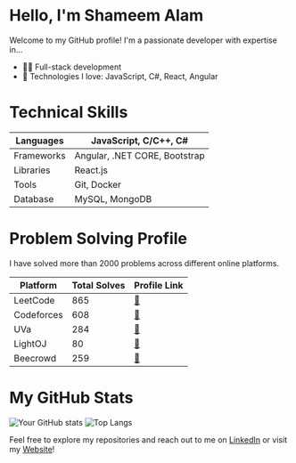 # Hello, I'm Shameem Alam

Welcome to my GitHub profile! I'm a passionate developer with expertise in...

- 👨‍💻 Full-stack development
- 🚀 Technologies I love: JavaScript, C#, React, Angular

# Technical Skills
| Languages         | JavaScript, C/C++, C#    |
|-------------------|--------------------------|
| Frameworks        | Angular, .NET CORE, Bootstrap       |
| Libraries         | React.js                 |
| Tools             | Git, Docker              |
| Database          | MySQL, MongoDB           |

# Problem Solving Profile

I have solved more than 2000 problems across different online platforms.

| Platform          | Total Solves | Profile Link                                      |
|-------------------|--------------|---------------------------------------------------|
| LeetCode          | 865          | [&#x1F517;](https://leetcode.com/theshameem/)   |
| Codeforces        | 608          | [&#x1F517;](https://codeforces.com/profile/theshameem)   |
| UVa               | 284          | [&#x1F517;](https://uhunt.onlinejudge.org/id/905254)   |
| LightOJ           | 80           | [&#x1F517;](https://lightoj.com/user/theshameem)   |
| Beecrowd          | 259          | [&#x1F517;](https://www.beecrowd.com.br/judge/en/profile/167329?origem=1)   |


# My GitHub Stats
![Your GitHub stats](https://github-readme-stats.vercel.app/api?username=theshameem&show_icons=true&theme=radical)
![Top Langs](https://github-readme-stats.vercel.app/api/top-langs/?username=theshameem&layout=compact)

Feel free to explore my repositories and reach out to me on [LinkedIn](https://www.linkedin.com/in/shameem-alam/) or visit my [Website](https://www.shameemalam.com/)!
